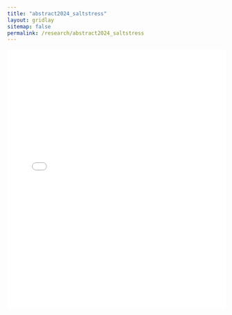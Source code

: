 ```yaml
---
title: "abstract2024_saltstress"
layout: gridlay
sitemap: false
permalink: /research/abstract2024_saltstress
---
```

 

<embed src="{{ site.url }}{{ site.baseurl }}/cv/abstract-2024-08-18-salt%20stress.pdf" type="application/pdf" width="100%" height="600px" />
